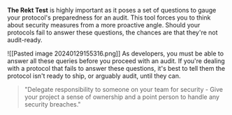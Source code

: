 **The Rekt Test** is highly important as it poses a set of questions to gauge your protocol's preparedness for an audit. This tool forces you to think about security measures from a more proactive angle. Should your protocols fail to answer these questions, the chances are that they're not audit-ready.

![[Pasted image 20240129155316.png]]
As developers, you must be able to answer all these queries before you proceed with an audit. If you're dealing with a protocol that fails to answer these questions, it's best to tell them the protocol isn't ready to ship, or arguably audit, until they can.  

> "Delegate responsibility to someone on your team for security - Give your project a sense of ownership and a point person to handle any security breaches."